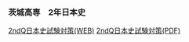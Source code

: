 ### 茨城高専　2年日本史
[2ndQ日本史試験対策(WEB)](https://thomasgreen06.github.io/kosen-japanese-history-2023/index.html)
[2ndQ日本史試験対策(PDF)](https://thomasgreen06.github.io/kosen-japanese-history-2023/2ndQ.pdf)
